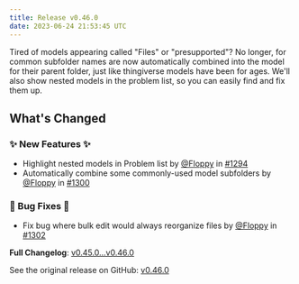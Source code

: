 ```yaml
---
title: Release v0.46.0
date: 2023-06-24 21:53:45 UTC
---
```

<!-- Release notes generated using configuration in .github/release.yml at main -->
Tired of models appearing called "Files" or "presupported"? No longer, for common subfolder names are now automatically combined into the model for their parent folder, just like thingiverse models have been for ages. We'll also show nested models in the problem list, so you can easily find and fix them up.

## What's Changed
### ✨ New Features ✨
* Highlight nested models in Problem list by [@Floppy](https://github.com/Floppy) in [#1294](https://github.com/Floppy/van_dam/pull/1294)
* Automatically combine some commonly-used model subfolders by [@Floppy](https://github.com/Floppy) in [#1300](https://github.com/Floppy/van_dam/pull/1300)
### 🐛 Bug Fixes 🐛
* Fix bug where bulk edit would always reorganize files by [@Floppy](https://github.com/Floppy) in [#1302](https://github.com/Floppy/van_dam/pull/1302)


**Full Changelog**: [v0.45.0...v0.46.0](https://github.com/Floppy/van_dam/compare/v0.45.0...v0.46.0)

See the original release on GitHub: [v0.46.0](https://github.com/manyfold3d/manyfold/releases/tag/v0.46.0)
